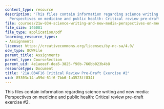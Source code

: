 ```yaml
---
content_type: resource
description: 'This files contain information regarding science writing and new media:
  Perspectives on medicine and public health: Critical review pre-draft exercise #2.'
file: courses/21w-034-science-writing-and-new-media-perspectives-on-medicine-and-public-health-fall-2016/85303c14a59d61f67bb61a3523ff834f_MIT21W_034F16_CritRevPDEx2.pdf
file_size: 146081
file_type: application/pdf
learning_resource_types:
- Assignments
license: https://creativecommons.org/licenses/by-nc-sa/4.0/
ocw_type: OCWFile
parent_title: Assignments
parent_type: CourseSection
parent_uid: 4e1aeeef-dea5-3825-f90b-766bb023b4b8
resourcetype: Document
title: '21W.034F16 Critical Review Pre-Draft Exercise #2'
uid: 85303c14-a59d-61f6-7bb6-1a3523ff834f
---
```

This files contain information regarding science writing and new media: Perspectives on medicine and public health: Critical review pre-draft exercise #2.